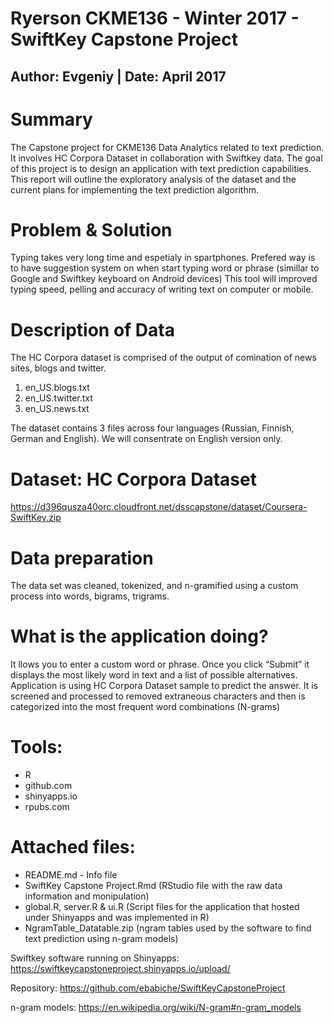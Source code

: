 # Ryerson CKME136 - Winter 2017 - SwiftKey Capstone Project
##            Author: Evgeniy | Date: April 2017

# Summary
The Capstone project for CKME136 Data Analytics related to text prediction. It involves HC Corpora Dataset
in collaboration with Swiftkey data.  The goal of this project is to design an application with text prediction capabilities.  
This report will outline the exploratory analysis of the dataset and the current plans for implementing the text prediction algorithm.

# Problem & Solution
Typing takes very long time and espetialy in spartphones. Prefered way is to have suggestion system on when start typing word or phrase (simillar to Google and Swiftkey keyboard on Android devices)
This tool will improved typing speed, pelling and accuracy of writing text on computer or mobile. 

# Description of Data
The HC Corpora dataset is comprised of the output of comination of news sites, blogs and twitter. 
1. en_US.blogs.txt
2. en_US.twitter.txt
3. en_US.news.txt

The dataset contains 3 files across four languages (Russian, Finnish, German and English). We will consentrate on English version only. 

# Dataset: HC Corpora Dataset
https://d396qusza40orc.cloudfront.net/dsscapstone/dataset/Coursera-SwiftKey.zip

# Data preparation
The data set was cleaned, tokenized, and n-gramified using a custom process into words, bigrams, trigrams. 

# What is the application doing?
It llows you to enter a custom word or phrase. 
Once you click “Submit” it displays the most likely word in text and a list of possible alternatives.
Application is using HC Corpora Dataset sample to predict the answer. It is screened and processed to removed extraneous characters and then is categorized into the most frequent word combinations (N-grams)


# Tools:
- R
- github.com
- shinyapps.io
- rpubs.com

# Attached files:
 - README.md - Info file 
 - SwiftKey Capstone Project.Rmd (RStudio file with the raw data information and monipulation)
 - global.R,  server.R & ui.R (Script files for the application that hosted under Shinyapps and was implemented in R)
 - NgramTable_Datatable.zip (ngram tables used by the software to find text prediction using n-gram models)
 


Swiftkey software running on Shinyapps:
https://swiftkeycapstoneproject.shinyapps.io/upload/

Repository:
https://github.com/ebabiche/SwiftKeyCapstoneProject

n-gram models:
https://en.wikipedia.org/wiki/N-gram#n-gram_models
